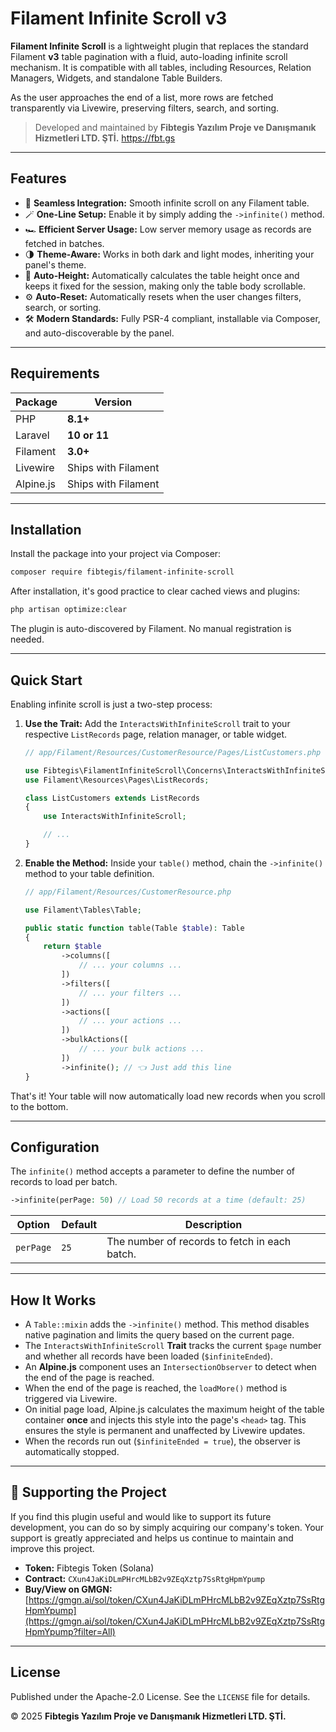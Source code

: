 # Filament Infinite Scroll v3

**Filament Infinite Scroll** is a lightweight plugin that replaces the standard Filament **v3** table pagination with a fluid, auto-loading infinite scroll mechanism. It is compatible with all tables, including Resources, Relation Managers, Widgets, and standalone Table Builders.

As the user approaches the end of a list, more rows are fetched transparently via Livewire, preserving filters, search, and sorting.

> Developed and maintained by **Fibtegis Yazılım Proje ve Danışmanık Hizmetleri LTD. ŞTİ.**
> https://fbt.gs

---


## Features

*   🔄 **Seamless Integration:** Smooth infinite scroll on any Filament table.
*   🪄 **One-Line Setup:** Enable it by simply adding the `->infinite()` method.
*   🏎️ **Efficient Server Usage:** Low server memory usage as records are fetched in batches.
*   🌗 **Theme-Aware:** Works in both dark and light modes, inheriting your panel's theme.
*   📏 **Auto-Height:** Automatically calculates the table height once and keeps it fixed for the session, making only the table body scrollable.
*   ⚙️ **Auto-Reset:** Automatically resets when the user changes filters, search, or sorting.
*   🛠️ **Modern Standards:** Fully PSR-4 compliant, installable via Composer, and auto-discoverable by the panel.

---

## Requirements

| Package     | Version        |
|-------------|----------------|
| PHP         | **8.1+**       |
| Laravel     | **10 or 11**   |
| Filament    | **3.0+**       |
| Livewire    | Ships with Filament |
| Alpine.js   | Ships with Filament |

---

## Installation

Install the package into your project via Composer:

```bash
composer require fibtegis/filament-infinite-scroll
```

After installation, it's good practice to clear cached views and plugins:

```bash
php artisan optimize:clear
```

The plugin is auto-discovered by Filament. No manual registration is needed.

---

## Quick Start

Enabling infinite scroll is just a two-step process:

1.  **Use the Trait:**
    Add the `InteractsWithInfiniteScroll` trait to your respective `ListRecords` page, relation manager, or table widget.

    ```php
    // app/Filament/Resources/CustomerResource/Pages/ListCustomers.php

    use Fibtegis\FilamentInfiniteScroll\Concerns\InteractsWithInfiniteScroll;
    use Filament\Resources\Pages\ListRecords;

    class ListCustomers extends ListRecords
    {
        use InteractsWithInfiniteScroll;

        // ...
    }
    ```

2.  **Enable the Method:**
    Inside your `table()` method, chain the `->infinite()` method to your table definition.

    ```php
    // app/Filament/Resources/CustomerResource.php

    use Filament\Tables\Table;

    public static function table(Table $table): Table
    {
        return $table
            ->columns([
                // ... your columns ...
            ])
            ->filters([
                // ... your filters ...
            ])
            ->actions([
                // ... your actions ...
            ])
            ->bulkActions([
                // ... your bulk actions ...
            ])
            ->infinite(); // 👈 Just add this line
    }
    ```

That's it! Your table will now automatically load new records when you scroll to the bottom.

---

## Configuration

The `infinite()` method accepts a parameter to define the number of records to load per batch.

```php
->infinite(perPage: 50) // Load 50 records at a time (default: 25)
```

| Option    | Default | Description                               |
|-----------|---------|-------------------------------------------|
| `perPage` | `25`    | The number of records to fetch in each batch. |

---

## How It Works

*   A `Table::mixin` adds the `->infinite()` method. This method disables native pagination and limits the query based on the current page.
*   The `InteractsWithInfiniteScroll` **Trait** tracks the current `$page` number and whether all records have been loaded (`$infiniteEnded`).
*   An **Alpine.js** component uses an `IntersectionObserver` to detect when the end of the page is reached.
*   When the end of the page is reached, the `loadMore()` method is triggered via Livewire.
*   On initial page load, Alpine.js calculates the maximum height of the table container **once** and injects this style into the page's `<head>` tag. This ensures the style is permanent and unaffected by Livewire updates.
*   When the records run out (`$infiniteEnded = true`), the observer is automatically stopped.

---

## 💖 Supporting the Project

If you find this plugin useful and would like to support its future development, you can do so by simply acquiring our company's token. Your support is greatly appreciated and helps us continue to maintain and improve this project.

- **Token:** Fibtegis Token (Solana)
- **Contract:** `CXun4JaKiDLmPHrcMLbB2v9ZEqXztp7SsRtgHpmYpump`
- **Buy/View on GMGN:** [https://gmgn.ai/sol/token/CXun4JaKiDLmPHrcMLbB2v9ZEqXztp7SsRtgHpmYpump](https://gmgn.ai/sol/token/CXun4JaKiDLmPHrcMLbB2v9ZEqXztp7SsRtgHpmYpump?filter=All)

---

## License

Published under the Apache-2.0 License. See the `LICENSE` file for details.

&copy; 2025 **Fibtegis Yazılım Proje ve Danışmanık Hizmetleri LTD. ŞTİ.**